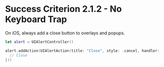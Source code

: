 # Success Criterion 2.1.2 - No Keyboard Trap

On iOS, always add a close button to overlays and popups.

```swift
let alert = UIAlertController()

alert.addAction(UIAlertAction(title: "Close", style: .cancel, handler: { action in
  // Close
}))
```
